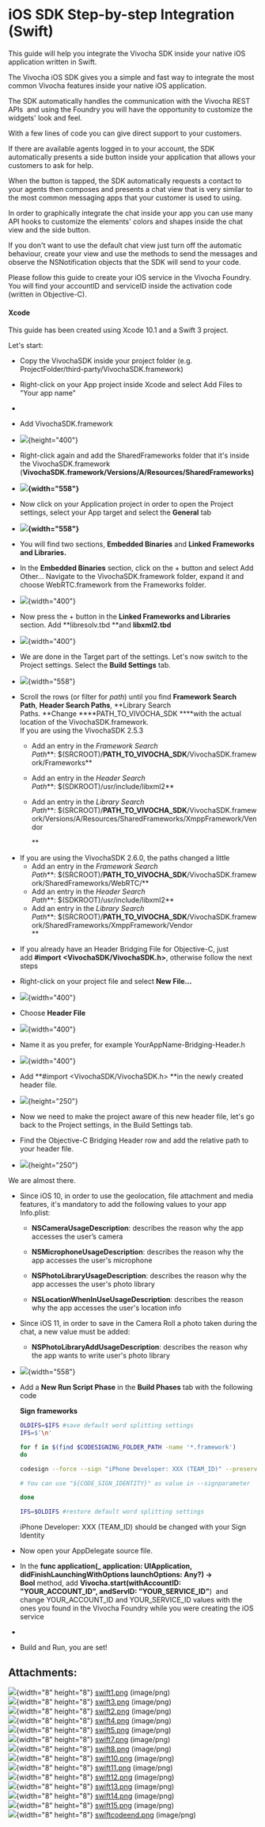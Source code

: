 # iOS SDK Step-by-step Integration (Swift)

This guide will help you integrate the Vivocha SDK inside your native
iOS application written in Swift.

The Vivocha iOS SDK gives you a simple and fast way to integrate the
most common Vivocha features inside your native iOS application.

The SDK automatically handles the communication with the Vivocha REST
APIs  and using the Foundry you will have the opportunity to customize
the widgets' look and feel.

With a few lines of code you can give direct support to your customers. 

If there are available agents logged in to your account, the SDK
automatically presents a side button inside your application that allows
your customers to ask for help.

When the button is tapped, the SDK automatically requests a contact to
your agents then composes and presents a chat view that is very similar
to the most common messaging apps that your customer is used to using.

In order to graphically integrate the chat inside your app you can use
many API hooks to customize the elements' colors and shapes inside the
chat view and the side button.

If you don't want to use the default chat view just turn off the
automatic behaviour, create your view and use the methods to send the
messages and observe the NSNotification objects that the SDK will send
to your code.

Please follow this guide to create your iOS service in the Vivocha
Foundry. You will find your accountID and serviceID inside the
activation code (written in Objective-C).

#### Xcode

This guide has been created using Xcode 10.1 and a Swift 3 project.

Let's start:

-   Copy the VivochaSDK inside your project folder (e.g.
    ProjectFolder/third-party/VivochaSDK.framework)
-   Right-click on your App project inside Xcode and select Add Files to
    "Your app name"
-   

  

-   Add VivochaSDK.framework
-   ![](attachments/782827522/782925842.png?height=400){height="400"}

  

-   Right-click again and add the SharedFrameworks folder that it's
    inside the VivochaSDK.framework
    (**VivochaSDK.framework/Versions/A/Resources/SharedFrameworks)**
-   **![](attachments/782827522/782925837.png?width=558){width="558"}**

  

-   Now click on your Application project in order to open the Project
    settings, select your App target and select the **General** tab
-   **![](attachments/782827522/783089683.png?width=558){width="558"}**
-   You will find two sections, **Embedded Binaries** and **Linked
    Frameworks and Libraries.**

  

-   In the **Embedded Binaries** section, click on the + button and
    select Add Other... Navigate to the VivochaSDK.framework folder,
    expand it and choose WebRTC.framework from the Frameworks folder.
-   ![](attachments/782827522/782827542.png?width=400){width="400"}

  

-   Now press the + button in the **Linked Frameworks and Libraries**
    section. Add **libresolv.tbd **and **libxml2.tbd**
-   ![](attachments/782827522/783056913.png?width=400){width="400"}

  

-   We are done in the Target part of the settings. Let's now switch to
    the Project settings. Select the **Build Settings** tab.
-   ![](attachments/782827522/782958607.png?width=558){width="558"}

  

-   Scroll the rows (or filter for *path*) until you find **Framework
    Search Path**, **Header Search Paths**, **Library Search
    Paths. **Change ****PATH\_TO\_VIVOCHA\_SDK ****with the actual
    location of the VivochaSDK.framework.  
    If you are using the VivochaSDK 2.5.3  
    -   Add an entry in the *Framework Search
        Path***: $(SRCROOT)/****PATH\_TO\_VIVOCHA\_SDK****/VivochaSDK.framework/Frameworks**
    -   Add an entry in the *Header Search
        Path***: $(SDKROOT)/usr/include/libxml2**
    -   Add an entry in the *Library Search
        Path***: $(SRCROOT)/**PATH\_TO\_VIVOCHA\_SDK**/VivochaSDK.framework/Versions/A/Resources/SharedFrameworks/XmppFramework/Vendor  
          
        **

<!-- -->

-   If you are using the VivochaSDK 2.6.0, the paths changed a little  
    -   Add an entry in the *Framework Search
        Path***: $(SRCROOT)/****PATH\_TO\_VIVOCHA\_SDK****/VivochaSDK.framework/SharedFrameworks/WebRTC/**
    -   Add an entry in the *Header Search
        Path***: $(SDKROOT)/usr/include/libxml2**
    -   Add an entry in the *Library Search
        Path***: $(SRCROOT)/**PATH\_TO\_VIVOCHA\_SDK**/VivochaSDK.framework/SharedFrameworks/XmppFramework/Vendor  
        **

<!-- -->

-   If you already have an Header Bridging File for Objective-C, just
    add **\#import \<VivochaSDK/VivochaSDK.h\>**, otherwise follow the
    next steps
-   Right-click on your project file and select **New File...**
-   ![](attachments/782827522/782893072.png?width=400){width="400"}

  

-   Choose **Header File**
-   ![](attachments/782827522/783089709.png?width=400){width="400"}

  

-   Name it as you prefer, for example YourAppName-Bridging-Header.h
-   ![](attachments/782827522/782958618.png?width=400){width="400"}

  

-   Add **\#import \<VivochaSDK/VivochaSDK.h\> **in the newly created
    header file.
-   ![](attachments/782827522/782925853.png?height=250){height="250"}

  

-   Now we need to make the project aware of this new header file, let's
    go back to the Project settings, in the Build Settings tab.
-   Find the Objective-C Bridging Header row and add the relative path
    to your header file. 
-   ![](attachments/782827522/783056924.png?height=250){height="250"}

  

We are almost there. 

-   Since iOS 10, in order to use the geolocation, file attachment and
    media features, it's mandatory to add the following values to your
    app Info.plist:

    -   **NSCameraUsageDescription**: describes the reason why the app
        accesses the user’s camera

    -   **NSMicrophoneUsageDescription**: describes the reason why the
        app accesses the user's microphone

    -   **NSPhotoLibraryUsageDescription**: describes the reason why the
        app accesses the user's photo library

    -   **NSLocationWhenInUseUsageDescription**: describes the reason
        why the app accesses the user's location info

<!-- -->

-   Since iOS 11, in order to save in the Camera Roll a photo taken
    during the chat, a new value must be added:
    -   **NSPhotoLibraryAddUsageDescription**: describes the reason why
        the app wants to write user's photo library

  

-   ![](attachments/782827522/783155214.png?width=558){width="558"}

  

-   Add a **New Run Script Phase** in the **Build Phases** tab with the
    following code

    **Sign frameworks**

    ``` bash
    OLDIFS=$IFS #save default word splitting settings
    IFS=$'\n'

    for f in $(find $CODESIGNING_FOLDER_PATH -name '*.framework') 
    do

    codesign --force --sign "iPhone Developer: XXX (TEAM_ID)" --preserve-metadata=identifier,entitlements --timestamp=none "$f"

    # You can use "${CODE_SIGN_IDENTITY}" as value in --signparameter

    done

    IFS=$OLDIFS #restore default word splitting settings
    ```

    iPhone Developer: XXX (TEAM\_ID) should be changed with your Sign
    Identity

  

-   Now open your AppDelegate source file.
-   In the **func application(\_ application: UIApplication,
    didFinishLaunchingWithOptions launchOptions: Any?) -\>
    Bool** method, add **Vivocha.start(withAccountID:
    "YOUR\_ACCOUNT\_ID", andServID: "YOUR\_SERVICE\_ID"**)  and
    change YOUR\_ACCOUNT\_ID and YOUR\_SERVICE\_ID values with the ones
    you found in the Vivocha Foundry while you were creating the iOS
    service
-   

  

-   Build and Run, you are set!

  

  

## Attachments:

![](images/icons/bullet_blue.gif){width="8" height="8"}
[swift1.png](attachments/782827522/783122445.png) (image/png)  
![](images/icons/bullet_blue.gif){width="8" height="8"}
[swift3.png](attachments/782827522/782925837.png) (image/png)  
![](images/icons/bullet_blue.gif){width="8" height="8"}
[swift2.png](attachments/782827522/782925842.png) (image/png)  
![](images/icons/bullet_blue.gif){width="8" height="8"}
[swift4.png](attachments/782827522/783089683.png) (image/png)  
![](images/icons/bullet_blue.gif){width="8" height="8"}
[swift5.png](attachments/782827522/782827542.png) (image/png)  
![](images/icons/bullet_blue.gif){width="8" height="8"}
[swift7.png](attachments/782827522/783056913.png) (image/png)  
![](images/icons/bullet_blue.gif){width="8" height="8"}
[swift8.png](attachments/782827522/782958607.png) (image/png)  
![](images/icons/bullet_blue.gif){width="8" height="8"}
[swift10.png](attachments/782827522/782893072.png) (image/png)  
![](images/icons/bullet_blue.gif){width="8" height="8"}
[swift11.png](attachments/782827522/783089709.png) (image/png)  
![](images/icons/bullet_blue.gif){width="8" height="8"}
[swift12.png](attachments/782827522/782958618.png) (image/png)  
![](images/icons/bullet_blue.gif){width="8" height="8"}
[swift13.png](attachments/782827522/782925853.png) (image/png)  
![](images/icons/bullet_blue.gif){width="8" height="8"}
[swift14.png](attachments/782827522/783056924.png) (image/png)  
![](images/icons/bullet_blue.gif){width="8" height="8"}
[swift15.png](attachments/782827522/783155214.png) (image/png)  
![](images/icons/bullet_blue.gif){width="8" height="8"}
[swiftcodeend.png](attachments/782827522/783089736.png) (image/png)  
